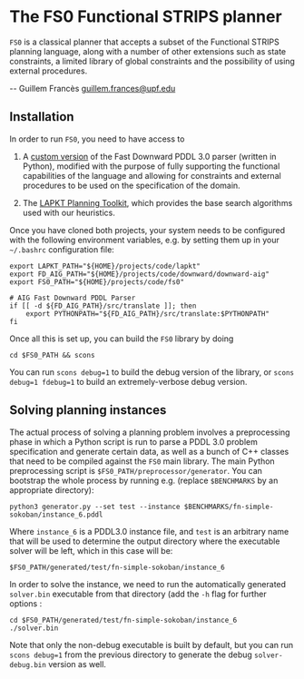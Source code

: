 
The FS0 Functional STRIPS planner
=================================

`FS0` is a classical planner that accepts a subset of the Functional STRIPS planning language, along with a number
of other extensions such as state constraints, a limited library of global constraints and the possibility of using external procedures.

-- Guillem Francès <guillem.frances@upf.edu>

Installation
--------------
In order to run `FS0`, you need to have access to 

1. A [custom version](https://bitbucket.org/gfrances/downward-aig) of the Fast Downward PDDL 3.0 parser (written in Python), modified with the purpose of fully supporting the functional capabilities of the language and allowing for constraints and external procedures to be used on the specification of the domain.

1. The [LAPKT Planning Toolkit](http://lapkt.org/), which provides the base search algorithms used with our heuristics.

Once you have cloned both projects, your system needs to be configured with the following environment variables, e.g. by setting them up in your  `~/.bashrc` configuration file:


```
export LAPKT_PATH="${HOME}/projects/code/lapkt"
export FD_AIG_PATH="${HOME}/projects/code/downward/downward-aig"
export FS0_PATH="${HOME}/projects/code/fs0"

# AIG Fast Downward PDDL Parser
if [[ -d ${FD_AIG_PATH}/src/translate ]]; then
	export PYTHONPATH="${FD_AIG_PATH}/src/translate:$PYTHONPATH"
fi

```

Once all this is set up, you can build the `FS0` library by doing

```
cd $FS0_PATH && scons
```

You can run `scons debug=1` to build the debug version of the library, or `scons debug=1 fdebug=1` to build an extremely-verbose debug version.


Solving planning instances
----------------------------------

The actual process of solving a planning problem involves a preprocessing phase in which a Python script is run to parse a PDDL 3.0 problem specification and generate certain data, as well as a bunch of C++ classes that need to be compiled against the `FS0` main library. The main Python preprocessing script is `$FS0_PATH/preprocessor/generator`.
You can bootstrap the whole process by running e.g. (replace `$BENCHMARKS` by an appropriate directory):

```
python3 generator.py --set test --instance $BENCHMARKS/fn-simple-sokoban/instance_6.pddl
```

Where `instance_6` is a PDDL3.0 instance file, and 
`test` is an arbitrary name that will be used to determine the output directory where the executable solver will be left, which in this case will be:

```
$FS0_PATH/generated/test/fn-simple-sokoban/instance_6
```

In order to solve the instance, we need to run the automatically generated `solver.bin` executable from that directory (add the `-h` flag for further options :

```
cd $FS0_PATH/generated/test/fn-simple-sokoban/instance_6
./solver.bin
```

Note that only the non-debug executable is built by default, but you can run `scons debug=1` from the previous directory to generate the debug `solver-debug.bin` version as well.


